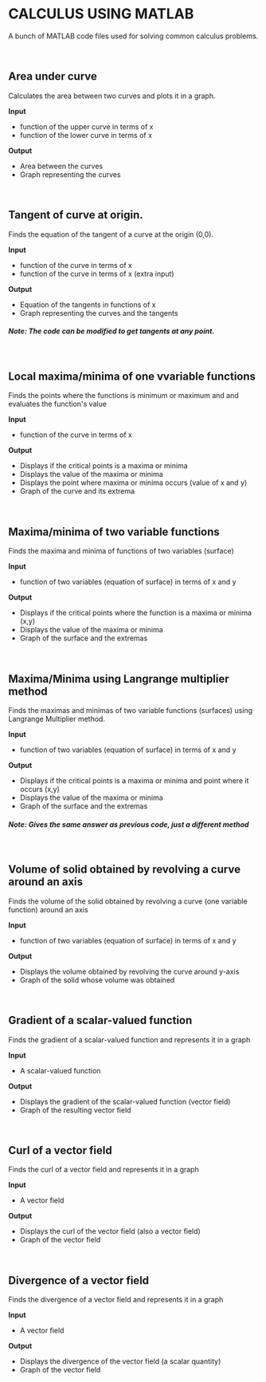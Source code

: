 # CALCULUS USING MATLAB 
A bunch of MATLAB code files used for solving common calculus problems.

<br/>

## Area under curve
Calculates the area between two curves and plots it in a graph.

**Input**
* function of the upper curve in terms of x
* function of the lower curve in terms of x

**Output**
* Area between the curves
* Graph representing the curves

<br/>

## Tangent of curve at origin.
Finds the equation of the tangent of a curve at the origin (0,0).

**Input**
* function of the curve in terms of x
* function of the curve in terms of x (extra input)

**Output**
* Equation of the tangents in functions of x
* Graph representing the curves and the tangents

##### **Note:** The code can be modified to get tangents at any point. 

<br/>

## Local maxima/minima of one vvariable functions
Finds the points where the functions is minimum or maximum and and evaluates the function's value

**Input**
* function of the curve in terms of x

**Output**
* Displays if the critical points is a maxima or minima 
* Displays the value of the maxima or minima
* Displays the point where maxima or minima occurs (value of x and y)
* Graph of the curve and its extrema

<br/>

## Maxima/minima of two variable functions
Finds the maxima and minima of functions of two variables (surface)

**Input**
* function of two variables (equation of surface) in terms of x and y

**Output**
* Displays if the critical points where the function is a maxima or minima (x,y) 
* Displays the value of the maxima or minima
* Graph of the surface and the extremas

<br/>

## Maxima/Minima using Langrange multiplier method
Finds the maximas and minimas of two variable functions (surfaces) using Langrange Multiplier method.

**Input**
* function of two variables (equation of surface) in terms of x and y

**Output**
* Displays if the critical points is a maxima or minima and point where it occurs (x,y) 
* Displays the value of the maxima or minima
* Graph of the surface and the extremas

##### **Note:** Gives the same answer as previous code, just a different method

<br/>

## Volume of solid obtained by revolving a curve around an axis
Finds the volume of the solid obtained by revolving a curve (one variable function) around an axis

**Input**
* function of two variables (equation of surface) in terms of x and y

**Output**
* Displays the volume obtained by revolving the curve around y-axis
* Graph of the solid whose volume was obtained

<br/>

## Gradient of a scalar-valued function
Finds the gradient of a scalar-valued function and represents it in a graph

**Input**
* A scalar-valued function

**Output**
* Displays the gradient of the scalar-valued function (vector field)
* Graph of the resulting vector field

<br/>

## Curl of a vector field
Finds the curl of a vector field and represents it in a graph

**Input**
* A vector field

**Output**
* Displays the curl of the vector field (also a vector field)
* Graph of the vector field

<br/>

## Divergence of a vector field
Finds the divergence of a vector field and represents it in a graph

**Input**
* A vector field

**Output**
* Displays the divergence of the vector field (a scalar quantity)
* Graph of the vector field
